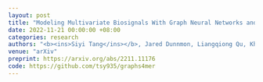```yaml
---
layout: post
title: "Modeling Multivariate Biosignals With Graph Neural Networks and Structured State Space Models"
date: 2022-11-21 00:00:00 +08:00
categories: research
authors: "<b><ins>Siyi Tang</ins></b>, Jared Dunnmon, Liangqiong Qu, Khaled K. Saab, Tina Baykaner, Christopher Lee-Messer, Daniel L. Rubin"
venue: "arXiv"
preprint: https://arxiv.org/abs/2211.11176
code: https://github.com/tsy935/graphs4mer
---
```

